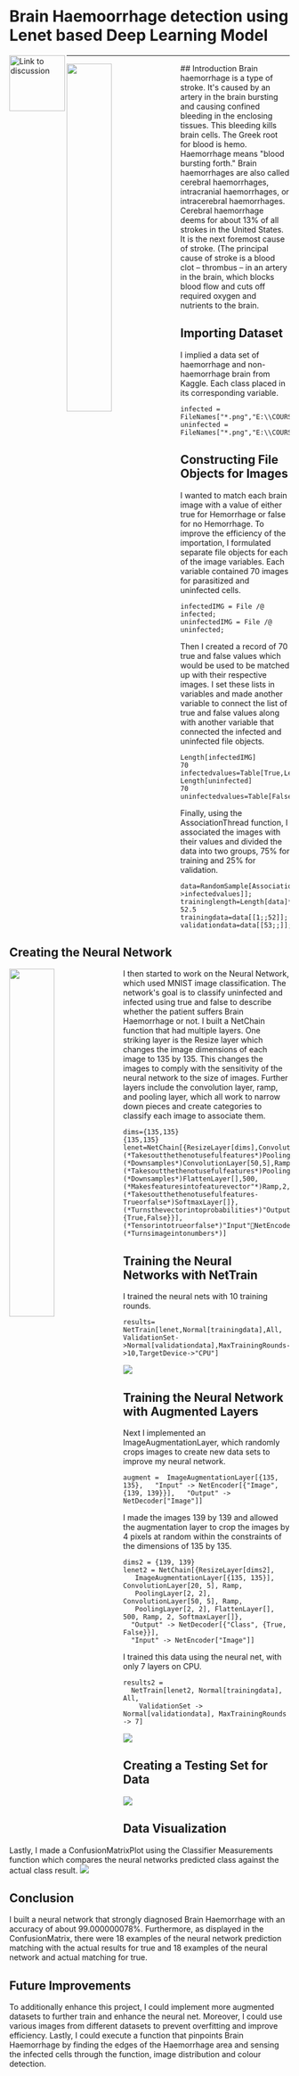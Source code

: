 # Brain Haemoorrhage detection using Lenet based Deep Learning Model 
<a href="https://community.wolfram.com/groups/-/m/t/2273879?p_p_auth=gV4BduE9"><img align="left" alt="Link to discussion" width="100px" src="https://img.shields.io/badge/Wolfram-DD1100?style=for-the-badge&logo=Wolfram&logoColor=white" /></a>

<hr>
## Introduction
<img align="left" src="https://github.com/amandewatnitrr/Wolfram/blob/main/Brain%20Haemoorrhage%20detection%20using%20Lenet%20based%20Deep%20Learnng%20Model/deep-brain-bleeds-new-2.gif" width="40%"/>
Brain haemorrhage is a type of stroke. It's caused by an artery in the brain bursting and causing confined bleeding in the enclosing tissues. This bleeding kills brain cells. The Greek root for blood is hemo. Haemorrhage means "blood bursting forth." Brain haemorrhages are also called cerebral haemorrhages, intracranial haemorrhages, or intracerebral haemorrhages. Cerebral haemorrhage deems for about 13% of all strokes in the United States. It is the next foremost cause of stroke. (The principal cause of stroke is a blood clot – thrombus – in an artery in the brain, which blocks blood flow and cuts off required oxygen and nutrients to the brain.

## Importing Dataset
I implied a data set of haemorrhage and non-haemorrhage brain from Kaggle. Each class placed in its corresponding variable.
```Wolfram
infected = FileNames["*.png","E:\\COURSES\\Wolfram\\BrainTumorImagesDataset\\training_set\\hemmorhage_data"];
uninfected = FileNames["*.png","E:\\COURSES\\Wolfram\\BrainTumorImagesDataset\\training_set\\non_hemmorhage_data"];
```
## Constructing File Objects for Images
I wanted to match each brain image with a value of either true for Hemorrhage or false for no Hemorrhage. To improve the efficiency of the importation, I formulated separate file objects for each of the image variables. Each variable contained 70 images for parasitized and uninfected cells.

```Wolfram
infectedIMG = File /@ infected;
uninfectedIMG = File /@ uninfected;
```
Then I created a record of 70 true and false values which would be used to be matched up with their respective images. I set these lists in variables and made another variable to connect the list of true and false values along with another variable that connected the infected and uninfected file objects.

```Wolfram
Length[infectedIMG]
70
infectedvalues=Table[True,Length[infected]];​​Length[uninfected]
70
uninfectedvalues=Table[False,Length[uninfected]];
```

Finally, using the AssociationThread function, I associated the images with their values and divided the data into two groups, 75% for training and 25% for validation.

```Wolfram
data=RandomSample[AssociationThread[infectedIMG->infectedvalues]];​​
traininglength=Length[data]*.75
52.5
trainingdata=data[[1;;52]];​​validationdata=data[[53;;]];
```
## Creating the Neural Network
<img align="left" src="https://github.com/amandewatnitrr/Wolfram/blob/main/imgs/hidden-layers-in-network.gif" width="40%"/>
I then started to work on the Neural Network, which used MNIST image classification. The network's goal is to classify uninfected and infected using true and false to describe whether the patient suffers Brain Haemorrhage or not. I built a NetChain function that had multiple layers. One striking layer is the Resize layer which changes the image dimensions of each image to 135 by 135. This changes the images to comply with the sensitivity of the neural network to the size of images. Further layers include the convolution layer, ramp, and pooling layer, which all work to narrow down pieces and create categories to classify each image to associate them.

```Wolfram
dims={135,135}
{135,135}
lenet=NetChain[{ResizeLayer[dims],ConvolutionLayer[20,5],Ramp,(*Takesoutthethenotusefulfeatures*)PoolingLayer[2,2],(*Downsamples*)ConvolutionLayer[50,5],Ramp,(*Takesoutthethenotusefulfeatures*)PoolingLayer[2,2],(*Downsamples*)FlattenLayer[],500,(*Makesfeaturesintofeaturevector"*)Ramp,2,(*Takesoutthethenotusefulfeatures-Trueorfalse*)SoftmaxLayer[]},(*Turnsthevectorintoprobabilities*)"Output"NetDecoder[{"Class",{True,False}}],(*Tensorintotrueorfalse*)"Input"NetEncoder["Image"](*Turnsimageintonumbers*)]
```

## Training the Neural Networks with NetTrain
I trained the neural nets with 10 training rounds.

```Wolfram
results=​​NetTrain[lenet,Normal[trainingdata],All,​​ValidationSet->Normal[validationdata],MaxTrainingRounds->10,​​TargetDevice->"CPU"]
```
![](https://github.com/amandewatnitrr/Wolfram/blob/main/Brain%20Haemoorrhage%20detection%20using%20Lenet%20based%20Deep%20Learnng%20Model/1.png)

## Training the Neural Network with Augmented Layers
Next I implemented an ImageAugmentationLayer, which randomly crops images to create new data sets to improve my neural network.
```Wolfram
augment =  ImageAugmentationLayer[{135, 135},   "Input" -> NetEncoder[{"Image", {139, 139}}],   "Output" -> NetDecoder["Image"]]
```
I made the images 139 by 139 and allowed the augmentation layer to crop the images by 4 pixels at random within the constraints of the dimensions of 135 by 135.
```Wolfram
dims2 = {139, 139}
lenet2 = NetChain[{ResizeLayer[dims2], 
   ImageAugmentationLayer[{135, 135}], ConvolutionLayer[20, 5], Ramp, 
   PoolingLayer[2, 2], ConvolutionLayer[50, 5], Ramp, 
   PoolingLayer[2, 2], FlattenLayer[], 500, Ramp, 2, SoftmaxLayer[]}, 
  "Output" -> NetDecoder[{"Class", {True, False}}], 
  "Input" -> NetEncoder["Image"]]
```
I trained this data using the neural net, with only 7 layers on CPU.
```Wolfram
results2 = 
  NetTrain[lenet2, Normal[trainingdata], All, 
    ValidationSet -> Normal[validationdata], MaxTrainingRounds -> 7]
```
![](https://github.com/amandewatnitrr/Wolfram/blob/main/Brain%20Haemoorrhage%20detection%20using%20Lenet%20based%20Deep%20Learnng%20Model/2.png)
## Creating a Testing Set for Data
![](https://github.com/amandewatnitrr/Wolfram/blob/main/Brain%20Haemoorrhage%20detection%20using%20Lenet%20based%20Deep%20Learnng%20Model/3.png)
## Data Visualization
Lastly, I made a ConfusionMatrixPlot using the Classifier Measurements function which compares the neural networks predicted class against the actual class result.
![](https://github.com/amandewatnitrr/Wolfram/blob/main/Brain%20Haemoorrhage%20detection%20using%20Lenet%20based%20Deep%20Learnng%20Model/4.png)
## Conclusion
I built a neural network that strongly diagnosed Brain Haemorrhage with an accuracy of about 99.000000078%. Furthermore, as displayed in the ConfusionMatrix, there were 18 examples of the neural network prediction matching with the actual results for true and 18 examples of the neural network and actual matching for true.

## Future Improvements
To additionally enhance this project, I could implement more augmented datasets to further train and enhance the neural net. Moreover, I could use various images from different datasets to prevent overfitting and improve efficiency. Lastly, I could execute a function that pinpoints Brain Haemorrhage by finding the edges of the Haemorrhage area and sensing the infected cells through the function, image distribution and colour detection.
